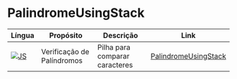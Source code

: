 # PalindromeUsingStack

|Língua|Propósito|Descrição|Link|
|-----|--------|--------|--------|
|[![JS](https://skillicons.dev/icons?i=c&theme=dark)](https://github.com/kaurodri/RepositoryJS)|Verificação de Palíndromos|Pilha para comparar caracteres| [PalindromeUsingStack](https://github.com/kaurodri/PalindromeUsingStack)